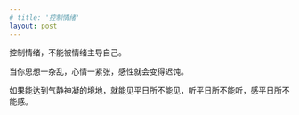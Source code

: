 ```yaml
---
# title: '控制情绪'
layout: post
---
```

 
控制情绪，不能被情绪主导自己。

当你思想一杂乱，心情一紧张，感性就会变得迟饨。

如果能达到气静神凝的境地，就能见平日所不能见，听平日所不能听，感平日所不能感。